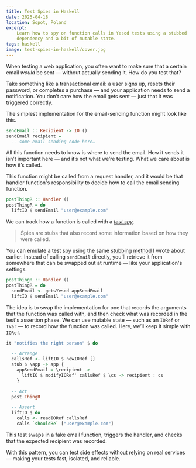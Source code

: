 ```yaml
---
title: Test Spies in Haskell
date: 2025-04-18
location: Sopot, Poland
excerpt:
    Learn how to spy on function calls in Yesod tests using a stubbed
    dependency and a bit of mutable state.
tags: haskell
image: test-spies-in-haskell/cover.jpg
---
```


When testing a web application, you often want to make sure that a certain
email _would_ be sent — without actually sending it. How do you test that?

Take something like a transactional email: a user signs up, resets their
password, or completes a purchase — and your application needs to send a
notification. You don’t care how the email gets sent — just that it was
triggered correctly.

The simplest implementation for the email-sending function might look like this.

```haskell
sendEmail :: Recipient -> IO ()
sendEmail recipient =
  -- some email sending code here…
```

All this function needs to know is where to send the email. How it sends it
isn’t important here — and it’s not what we’re testing. What we care about is
how it’s called.

This function might be called from a request handler, and it would be that
handler function's responsibility to decide how to call the email sending
function.

```haskell
postThingR :: Handler ()
postThingR = do
  liftIO $ sendEmail "user@example.com"
```

We can track how a function is called with a [_test spy_][0].

> Spies are stubs that also record some information based on how they were called.

You can emulate a test spy using the same [stubbing method][1] I wrote about
earlier. Instead of calling `sendEmail` directly, you'll retrieve it from
somewhere that can be swapped out at runtime — like your application's
settings.

```haskell
postThingR :: Handler ()
postThingR = do
  sendEmail <- getsYesod appSendEmail
  liftIO $ sendEmail "user@example.com"
```

The idea is to swap the implementation for one that records the arguments that
the function was called with, and then check what was recorded in the test's
assertion phase. We can use mutable state — such as an `IORef` or `TVar` — to
record how the function was called. Here, we’ll keep it simple with `IORef`.

```haskell
it "notifies the right person" $ do

  -- Arrange
  callsRef <- liftIO $ newIORef []
  stub $ \app -> app {
    appSendEmail = \recipient ->
      liftIO $ modifyIORef' callsRef $ \cs -> recipient : cs
    }

  -- Act
  post ThingR

  -- Assert
  liftIO $ do
    calls <- readIORef callsRef
    calls `shouldBe` ["user@example.com"]
```

This test swaps in a fake email function, triggers the handler, and checks that
the expected recipient was recorded.

With this pattern, you can test side effects without relying on real services —
making your tests fast, isolated, and reliable.

[0]: https://martinfowler.com/bliki/TestDouble.html
[1]: /2023/11/stubbing-io-in-yesod/
